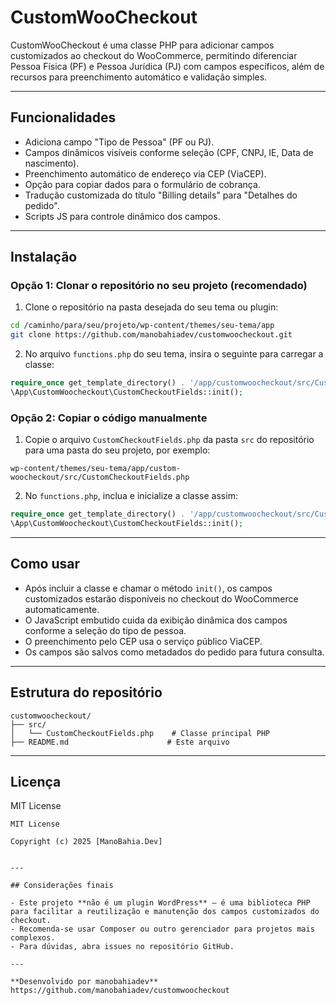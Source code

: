 
# CustomWooCheckout

CustomWooCheckout é uma classe PHP para adicionar campos customizados ao checkout do WooCommerce, permitindo diferenciar Pessoa Física (PF) e Pessoa Jurídica (PJ) com campos específicos, além de recursos para preenchimento automático e validação simples.

---

## Funcionalidades

- Adiciona campo "Tipo de Pessoa" (PF ou PJ).
- Campos dinâmicos visíveis conforme seleção (CPF, CNPJ, IE, Data de nascimento).
- Preenchimento automático de endereço via CEP (ViaCEP).
- Opção para copiar dados para o formulário de cobrança.
- Tradução customizada do título "Billing details" para "Detalhes do pedido".
- Scripts JS para controle dinâmico dos campos.

---

## Instalação

### Opção 1: Clonar o repositório no seu projeto (recomendado)

1. Clone o repositório na pasta desejada do seu tema ou plugin:

```bash
cd /caminho/para/seu/projeto/wp-content/themes/seu-tema/app
git clone https://github.com/manobahiadev/customwoocheckout.git
```

2. No arquivo `functions.php` do seu tema, insira o seguinte para carregar a classe:

```php
require_once get_template_directory() . '/app/customwoocheckout/src/CustomCheckoutFields.php';
\App\CustomWoocheckout\CustomCheckoutFields::init();
```

### Opção 2: Copiar o código manualmente

1. Copie o arquivo `CustomCheckoutFields.php` da pasta `src` do repositório para uma pasta do seu projeto, por exemplo:

```
wp-content/themes/seu-tema/app/custom-woocheckout/src/CustomCheckoutFields.php
```

2. No `functions.php`, inclua e inicialize a classe assim:

```php
require_once get_template_directory() . '/app/customwoocheckout/src/CustomCheckoutFields.php';
\App\CustomWoocheckout\CustomCheckoutFields::init();
```

---

## Como usar

- Após incluir a classe e chamar o método `init()`, os campos customizados estarão disponíveis no checkout do WooCommerce automaticamente.
- O JavaScript embutido cuida da exibição dinâmica dos campos conforme a seleção do tipo de pessoa.
- O preenchimento pelo CEP usa o serviço público ViaCEP.
- Os campos são salvos como metadados do pedido para futura consulta.

---

## Estrutura do repositório

```
customwoocheckout/
├── src/
│   └── CustomCheckoutFields.php    # Classe principal PHP
├── README.md                      # Este arquivo
```

---

## Licença

MIT License

```
MIT License

Copyright (c) 2025 [ManoBahia.Dev]


---

## Considerações finais

- Este projeto **não é um plugin WordPress** — é uma biblioteca PHP para facilitar a reutilização e manutenção dos campos customizados do checkout.
- Recomenda-se usar Composer ou outro gerenciador para projetos mais complexos.
- Para dúvidas, abra issues no repositório GitHub.

---

**Desenvolvido por manobahiadev**  
https://github.com/manobahiadev/customwoocheckout